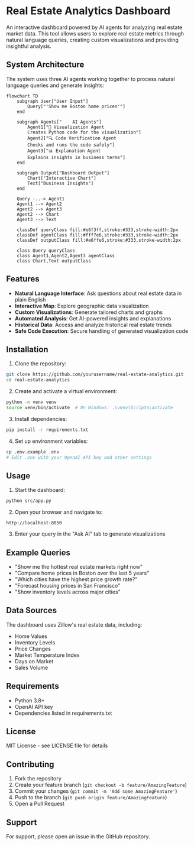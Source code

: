 # Real Estate Analytics Dashboard

An interactive dashboard powered by AI agents for analyzing real estate market data. This tool allows users to explore real estate metrics through natural language queries, creating custom visualizations and providing insightful analysis.

## System Architecture

The system uses three AI agents working together to process natural language queries and generate insights:

```mermaid
flowchart TD
    subgraph User["User Input"]
        Query["'Show me Boston home prices'"]
    end

    subgraph Agents["    AI Agents"]
        Agent1["🎨 Visualization Agent
        Creates Python code for the visualization"]
        Agent2["🔍 Code Verification Agent
        Checks and runs the code safely"]
        Agent3["📊 Explanation Agent
        Explains insights in business terms"]
    end

    subgraph Output["Dashboard Output"]
        Chart["Interactive Chart"]
        Text["Business Insights"]
    end

    Query -..-> Agent1
    Agent1 --> Agent2
    Agent2 --> Agent3
    Agent2 --> Chart
    Agent3 --> Text

    classDef queryClass fill:#e6f3ff,stroke:#333,stroke-width:2px
    classDef agentClass fill:#fff7e6,stroke:#333,stroke-width:2px
    classDef outputClass fill:#e6ffe6,stroke:#333,stroke-width:2px
    
    class Query queryClass
    class Agent1,Agent2,Agent3 agentClass
    class Chart,Text outputClass
```

## Features

- **Natural Language Interface**: Ask questions about real estate data in plain English
- **Interactive Map**: Explore geographic data visualization
- **Custom Visualizations**: Generate tailored charts and graphs
- **Automated Analysis**: Get AI-powered insights and explanations
- **Historical Data**: Access and analyze historical real estate trends
- **Safe Code Execution**: Secure handling of generated visualization code

## Installation

1. Clone the repository:
```bash
git clone https://github.com/yourusername/real-estate-analytics.git
cd real-estate-analytics
```

2. Create and activate a virtual environment:
```bash
python -m venv venv
source venv/bin/activate  # On Windows: .\venv\Scripts\activate
```

3. Install dependencies:
```bash
pip install -r requirements.txt
```

4. Set up environment variables:
```bash
cp .env.example .env
# Edit .env with your OpenAI API key and other settings
```

## Usage

1. Start the dashboard:
```bash
python src/app.py
```

2. Open your browser and navigate to:
```
http://localhost:8050
```

3. Enter your query in the "Ask AI" tab to generate visualizations

## Example Queries

- "Show me the hottest real estate markets right now"
- "Compare home prices in Boston over the last 5 years"
- "Which cities have the highest price growth rate?"
- "Forecast housing prices in San Francisco"
- "Show inventory levels across major cities"

## Data Sources

The dashboard uses Zillow's real estate data, including:
- Home Values
- Inventory Levels
- Price Changes
- Market Temperature Index
- Days on Market
- Sales Volume

## Requirements

- Python 3.8+
- OpenAI API key
- Dependencies listed in requirements.txt

## License

MIT License - see LICENSE file for details

## Contributing

1. Fork the repository
2. Create your feature branch (`git checkout -b feature/AmazingFeature`)
3. Commit your changes (`git commit -m 'Add some AmazingFeature'`)
4. Push to the branch (`git push origin feature/AmazingFeature`)
5. Open a Pull Request

## Support

For support, please open an issue in the GitHub repository.